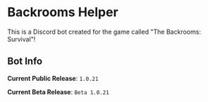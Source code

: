 # Backrooms Helper

This is a Discord bot created for the game called "The Backrooms: Survival"!

## Bot Info

**Current Public Release**: `1.0.21`

**Current Beta Release**: `Beta 1.0.21`
